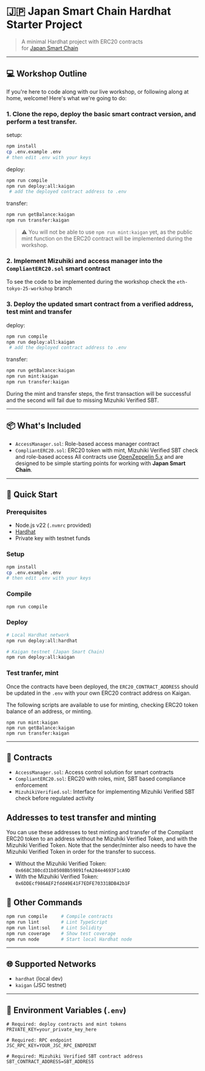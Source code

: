 # 🇯🇵 Japan Smart Chain Hardhat Starter Project

> A minimal Hardhat project with ERC20 contracts  
> for [Japan Smart Chain](https://japansmartchain.com)

---

## 💻 Workshop Outline

If you're here to code along with our live workshop, or following along at home, welcome! Here's what we're going to do:

### 1. Clone the repo, deploy the basic smart contract version, and perform a test transfer.
setup:

```bash
npm install
cp .env.example .env
# then edit .env with your keys
```
deploy:
```bash
npm run compile
npm run deploy:all:kaigan
 # add the deployed contract address to .env
```
transfer:
```bash
npm run getBalance:kaigan
npm run transfer:kaigan
```

> ⚠️ You will not be able to use `npm run mint:kaigan` yet, as the public mint function on the ERC20 contract will be implemented during the workshop.

### 2. Implement Mizuhiki and access manager into the `CompliantERC20.sol` smart contract
To see the code to be implemented during the workshop check the `eth-tokyo-25-workshop` branch

### 3. Deploy the updated smart contract from a verified address, test mint and transfer
deploy:
```bash
npm run compile
npm run deploy:all:kaigan
 # add the deployed contract address to .env
```
transfer:
```bash
npm run getBalance:kaigan
npm run mint:kaigan
npm run transfer:kaigan
```
During the mint and transfer steps, the first transaction will be successful and the second will fail due to missing Mizuhiki Verified SBT.

---

## 📦 What's Included

- `AccessManager.sol`: Role-based access manager contract
- `CompliantERC20.sol`: ERC20 token with mint, Mizuhiki Verified SBT check and role-based access
  All contracts use [OpenZeppelin 5.x](https://docs.openzeppelin.com/contracts/5.x/) and are designed to be simple starting points for working with **Japan Smart Chain**.

---

## 🚀 Quick Start

### Prerequisites

- Node.js v22 (`.nvmrc` provided)
- [Hardhat](https://hardhat.org/)
- Private key with testnet funds

### Setup

```bash
npm install
cp .env.example .env
# then edit .env with your keys
```

### Compile

```bash
npm run compile
```

### Deploy

```bash
# Local Hardhat network
npm run deploy:all:hardhat

# Kaigan testnet (Japan Smart Chain)
npm run deploy:all:kaigan

```

### Test tranfer, mint

Once the contracts have been deployed, the `ERC20_CONTRACT_ADDRESS` should be updated in the `.env` with your own ERC20 contract address on Kaigan.

The following scripts are available to use for minting, checking ERC20 token balance of an address, or minting.

```
npm run mint:kaigan
npm run getBalance:kaigan
npm run transfer:kaigan
```

---

## 📂 Contracts

- `AccessManager.sol`: Access control solution for smart contracts
- `CompliantERC20.sol`: ERC20 with roles, mint, SBT based compliance enforcement
- `MizuhikiVerified.sol`: Interface for implementing Mizuhiki Verified SBT check before regulated activity

## Addresses to test transfer and minting

You can use these addresses to test minting and transfer of the Compliant ERC20 token to an address without he Mizuhiki Verified Token, and with the Mizuhiki Verified Token. Note that the sender/minter also needs to have the Mizuhiki Verified Token in order for the transfer to success.

- Without the Mizuhiki Verified Token: `0x668C380cd31b8508Bb59891feA284e4693F1cA9D`
- With the Mizuhiki Verified Token: `0x6DDEcf986AEF2fdd49E41F7EDFE70331BDB42b1F`

## 🧰 Other Commands

```bash
npm run compile     # Compile contracts
npm run lint        # Lint TypeScript
npm run lint:sol    # Lint Solidity
npm run coverage    # Show test coverage
npm run node        # Start local Hardhat node
```

---

## 🌐 Supported Networks

- `hardhat` (local dev)
- `kaigan` (JSC testnet)

---

## 🔐 Environment Variables (`.env`)

```env
# Required: deploy contracts and mint tokens
PRIVATE_KEY=your_private_key_here

# Required: RPC endpoint
JSC_RPC_KEY=YOUR_JSC_RPC_ENDPOINT

# Required: Mizuhiki Verified SBT contract address
SBT_CONTRACT_ADDRESS=SBT_ADDRESS
```
